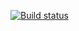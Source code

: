 [![Build status](https://ci.appveyor.com/api/projects/status/eco9hc33rv5ftrah/branch/main?svg=true)](https://ci.appveyor.com/project/GoldFresh/postmanecho/branch/main)
